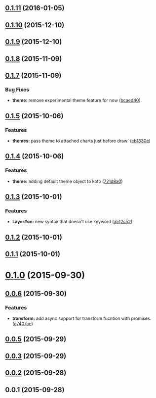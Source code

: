 <a name="0.1.11"></a>
## [0.1.11](https://github.com/kotojs/kotojs/compare/v0.1.10...v0.1.11) (2016-01-05)




<a name="0.1.10"></a>
## [0.1.10](https://github.com/kotojs/kotojs/compare/v0.1.9...v0.1.10) (2015-12-10)




<a name="0.1.9"></a>
## [0.1.9](https://github.com/kotojs/kotojs/compare/v0.1.8...v0.1.9) (2015-12-10)




<a name="0.1.8"></a>
## [0.1.8](https://github.com/kotojs/kotojs/compare/v0.1.7...v0.1.8) (2015-11-09)




<a name="0.1.7"></a>
## [0.1.7](https://github.com/kotojs/kotojs/compare/v0.1.5...v0.1.7) (2015-11-09)


### Bug Fixes

* **theme:** remove experimental theme feature for now ([bcaed40](https://github.com/kotojs/kotojs/commit/bcaed40))



<a name="0.1.5"></a>
## [0.1.5](https://github.com/kotojs/kotojs/compare/v0.1.4...v0.1.5) (2015-10-06)


### Features

* **themes:** pass theme to attached charts just before draw` ([cb1830e](https://github.com/kotojs/kotojs/commit/cb1830e))



<a name="0.1.4"></a>
## [0.1.4](https://github.com/kotojs/kotojs/compare/v0.1.3...v0.1.4) (2015-10-06)


### Features

* **theme:** adding default theme object to koto ([721d8a0](https://github.com/kotojs/kotojs/commit/721d8a0))



<a name="0.1.3"></a>
## [0.1.3](https://github.com/kotojs/kotojs/compare/v0.1.2...v0.1.3) (2015-10-01)


### Features

* **Layer#on:** new syntax that doesn't use  keyword ([a512c52](https://github.com/kotojs/kotojs/commit/a512c52))



<a name="0.1.2"></a>
## [0.1.2](https://github.com/kotojs/kotojs/compare/v0.1.1...v0.1.2) (2015-10-01)




<a name="0.1.1"></a>
## [0.1.1](https://github.com/kotojs/kotojs/compare/v0.1.0...v0.1.1) (2015-10-01)




<a name="0.1.0"></a>
# [0.1.0](https://github.com/kotojs/kotojs/compare/v0.0.6...v0.1.0) (2015-09-30)




<a name="0.0.6"></a>
## [0.0.6](https://github.com/kotojs/kotojs/compare/v0.0.5...v0.0.6) (2015-09-30)


### Features

* **transform:** add async support for transform fucntion with promises. ([c7407ae](https://github.com/kotojs/kotojs/commit/c7407ae))



<a name="0.0.5"></a>
## [0.0.5](https://github.com/kotojs/kotojs/compare/v0.0.3...v0.0.5) (2015-09-29)




<a name="0.0.3"></a>
## [0.0.3](https://github.com/kotojs/kotojs/compare/v0.0.2...v0.0.3) (2015-09-29)




<a name="0.0.2"></a>
## [0.0.2](https://github.com/kotojs/kotojs/compare/v0.0.1...v0.0.2) (2015-09-28)




<a name="0.0.1"></a>
## 0.0.1 (2015-09-28)




